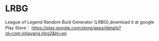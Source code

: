 # LRBG
League of Legend Random Buid Generator (LRBG),download it at google Play Store：
https://play.google.com/store/apps/details?id=com.loljayang.lrbg2&hl=en 


